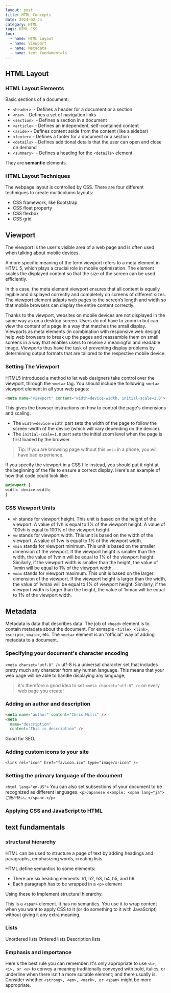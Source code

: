 ```yaml
---
layout: post
title: HTML Concepts
date: 2024-02-24
category: HTML
tags: HTML CSS
toc: 
  - name: HTML Layout
  - name: Viewport
  - name: Metadata
  - name: text fundamentals
---
```



## HTML Layout

### HTML Layout Elements
Basic sections of a document:
- `<header> `- Defines a header for a document or a section
- `<nav>` - Defines a set of navigation links
- `<section> `- Defines a section in a document
- `<article>` - Defines an independent, self-contained content
- `<aside>` - Defines content aside from the content (like a sidebar)
- `<footer>` - Defines a footer for a document or a section
- `<details>` - Defines additional details that the user can open and close on demand
- `<summary> `- Defines a heading for the `<details>` element

They are **semantic** elements.

### HTML Layout Techniques
The webpage layout is controlled by CSS.
There are four different techniques to create multicolumn layouts:
- CSS framework, like Bootstrap
- CSS float property
- CSS flexbox
- CSS grid

## Viewport

The viewport is the user's visible area of a web page and is often used when talking about mobile devices.

A more specific meaning of the term viewport refers to a meta element in HTML 5, which plays a crucial role in mobile optimization. The element scales the displayed content so that the size of the screen can be used efficiently. 

In this case, the meta element viewport ensures that all content is equally legible and displayed correctly and completely on screens of different sizes. The viewport element adapts web pages to the screen’s length and width so that mobile browsers can display the entire content correctly.

Thanks to the viewport, websites on mobile devices are not displayed in the same way as on a desktop screen. Users do not have to zoom in but can view the content of a page in a way that matches the small display. Viewports as meta elements (in combination with responsive web design) help web browsers to break up the pages and reassemble them on small screens in a way that enables users to receive a meaningful and readable image. Viewports thus have the task of preventing display problems by determining output formats that are tailored to the respective mobile device.

### Setting The Viewport
HTML5 introduced a method to let web designers take control over the viewport, through the `<meta>` tag.
You should include the following `<meta>` viewport element in all your web pages:
```html
<meta name="viewport" content="width=device-width, initial-scale=1.0">
```
This gives the browser instructions on how to control the page's dimensions and scaling.

- The `width=device-width` part sets the width of the page to follow the screen-width of the device (which will vary depending on the device).
- The `initial-scale=1.0` part sets the initial zoom level when the page is first loaded by the browser.

> Tip: If you are browsing page without this `meta` in a phone, you will have bad experience.

If you specify the viewport in a CSS file instead, you should put it right at the beginning of the file to ensure a correct display. Here's an example of how that code could look like:
```css
@viewport {
width: device-width;
}
```

### CSS Viewport Units

- `vh` stands for viewport height. This unit is based on the height of the viewport. A value of 1vh is equal to 1% of the viewport height. A value of 100vh is equal to 100% of the viewport height.
- `vw` stands for viewport width. This unit is based on the width of the viewport. A value of 1vw is equal to 1% of the viewport width.
- `vmin` stands for viewport minimum. This unit is based on the smaller dimension of the viewport. If the viewport height is smaller than the width, the value of 1vmin will be equal to 1% of the viewport height. Similarly, if the viewport width is smaller than the height, the value of 1vmin will be equal to 1% of the viewport width.
- `vmax` stands for viewport maximum. This unit is based on the larger dimension of the viewport. If the viewport height is larger than the width, the value of 1vmax will be equal to 1% of viewport height. Similarly, if the viewport width is larger than the height, the value of 1vmax will be equal to 1% of the viewport width.


## Metadata 

Metadata is data that describes data. The job of `<head>` element is to contain metadata about the document. For exmaple `<title>`, `<link>`, `<script>`, `<mate>`, etc. The `<meta>` element is an "official" way of adding metadata to a document.

### Specifying your document's character encoding
`<meta charset="utf-8" />`
utf-8 is a universal character set that includes pretty much any character from any human language. This means that your web page will be able to handle displaying any language; 

> it's therefore a good idea to set `<meta charset="utf-8" />` on every web page you create! 

### Adding an author and description
```html
<meta name="author" content="Chris Mills" />
<meta
  name="description"
  content="This is description" />
```
Good for SEO.

### Adding custom icons to your site
`<link rel="icon" href="favicon.ico" type="image/x-icon" />`

### Setting the primary language of the document
`<html lang="en-US">`
You can also set subsections of your document to be recognized as different languages.
`<p>Japanese example: <span lang="ja">ご飯が熱い。</span>.</p>`

### Applying CSS and JavaScript to HTML


## text fundamentals

### structural hierarchy
HTML can be used to structure a page of text by adding headings and paragraphs, emphasizing words, creating lists.

HTML define semantics to some elements:
- There are six heading elements: h1, h2, h3, h4, h5, and h6.
- Each paragraph has to be wrapped in a `<p>` element

Using these to Implement structural hierarchy.

This is a `<span>` element. It has no semantics. You use it to wrap content when you want to apply CSS to it (or do something to it with JavaScript) without giving it any extra meaning.

### Lists
Unordered lists
Ordered lists
Description lists

### Emphasis and importance

Here's the best rule you can remember: It's only appropriate to use `<b>, <i>, or <u>` to convey a meaning traditionally conveyed with bold, italics, or underline when there isn't a more suitable element; and there usually is. Consider whether `<strong>, <em>, <mark>, or <span>` might be more appropriate.

